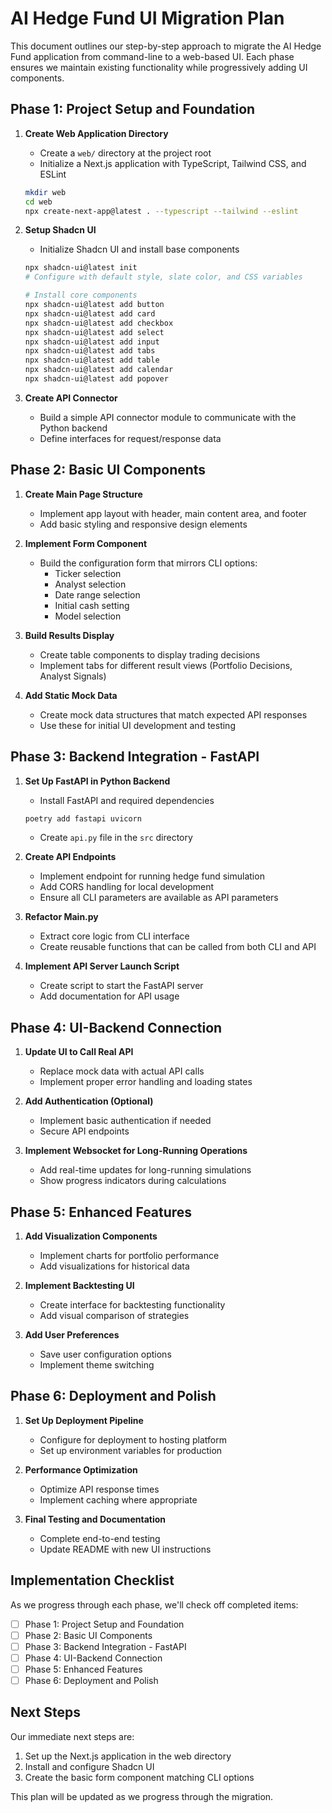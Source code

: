 # AI Hedge Fund UI Migration Plan

This document outlines our step-by-step approach to migrate the AI Hedge Fund application from command-line to a web-based UI. Each phase ensures we maintain existing functionality while progressively adding UI components.

## Phase 1: Project Setup and Foundation

1. **Create Web Application Directory**
   - Create a `web/` directory at the project root
   - Initialize a Next.js application with TypeScript, Tailwind CSS, and ESLint
   ```bash
   mkdir web
   cd web
   npx create-next-app@latest . --typescript --tailwind --eslint
   ```

2. **Setup Shadcn UI**
   - Initialize Shadcn UI and install base components
   ```bash
   npx shadcn-ui@latest init
   # Configure with default style, slate color, and CSS variables
   
   # Install core components
   npx shadcn-ui@latest add button
   npx shadcn-ui@latest add card
   npx shadcn-ui@latest add checkbox
   npx shadcn-ui@latest add select
   npx shadcn-ui@latest add input
   npx shadcn-ui@latest add tabs
   npx shadcn-ui@latest add table
   npx shadcn-ui@latest add calendar
   npx shadcn-ui@latest add popover
   ```

3. **Create API Connector**
   - Build a simple API connector module to communicate with the Python backend
   - Define interfaces for request/response data

## Phase 2: Basic UI Components

1. **Create Main Page Structure**
   - Implement app layout with header, main content area, and footer
   - Add basic styling and responsive design elements

2. **Implement Form Component**
   - Build the configuration form that mirrors CLI options:
     - Ticker selection
     - Analyst selection
     - Date range selection
     - Initial cash setting
     - Model selection

3. **Build Results Display**
   - Create table components to display trading decisions
   - Implement tabs for different result views (Portfolio Decisions, Analyst Signals)

4. **Add Static Mock Data**
   - Create mock data structures that match expected API responses
   - Use these for initial UI development and testing

## Phase 3: Backend Integration - FastAPI

1. **Set Up FastAPI in Python Backend**
   - Install FastAPI and required dependencies
   ```bash
   poetry add fastapi uvicorn
   ```
   - Create `api.py` file in the `src` directory

2. **Create API Endpoints**
   - Implement endpoint for running hedge fund simulation
   - Add CORS handling for local development
   - Ensure all CLI parameters are available as API parameters

3. **Refactor Main.py**
   - Extract core logic from CLI interface
   - Create reusable functions that can be called from both CLI and API

4. **Implement API Server Launch Script**
   - Create script to start the FastAPI server
   - Add documentation for API usage

## Phase 4: UI-Backend Connection

1. **Update UI to Call Real API**
   - Replace mock data with actual API calls
   - Implement proper error handling and loading states

2. **Add Authentication (Optional)**
   - Implement basic authentication if needed
   - Secure API endpoints

3. **Implement Websocket for Long-Running Operations**
   - Add real-time updates for long-running simulations
   - Show progress indicators during calculations

## Phase 5: Enhanced Features

1. **Add Visualization Components**
   - Implement charts for portfolio performance
   - Add visualizations for historical data

2. **Implement Backtesting UI**
   - Create interface for backtesting functionality
   - Add visual comparison of strategies

3. **Add User Preferences**
   - Save user configuration options
   - Implement theme switching

## Phase 6: Deployment and Polish

1. **Set Up Deployment Pipeline**
   - Configure for deployment to hosting platform
   - Set up environment variables for production

2. **Performance Optimization**
   - Optimize API response times
   - Implement caching where appropriate

3. **Final Testing and Documentation**
   - Complete end-to-end testing
   - Update README with new UI instructions

## Implementation Checklist

As we progress through each phase, we'll check off completed items:

- [ ] Phase 1: Project Setup and Foundation
- [ ] Phase 2: Basic UI Components
- [ ] Phase 3: Backend Integration - FastAPI
- [ ] Phase 4: UI-Backend Connection
- [ ] Phase 5: Enhanced Features
- [ ] Phase 6: Deployment and Polish

## Next Steps

Our immediate next steps are:

1. Set up the Next.js application in the web directory
2. Install and configure Shadcn UI
3. Create the basic form component matching CLI options

This plan will be updated as we progress through the migration. 